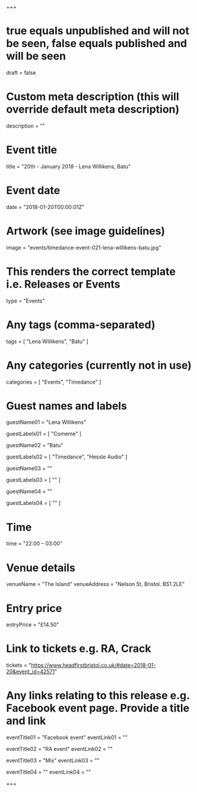 +++

# true equals unpublished and will not be seen, false equals published and will be seen
draft = false

# Custom meta description (this will override default meta description)
description = ""

# Event title
title = "20th - January 2018 - Lena Willikens, Batu"

# Event date
date = "2018-01-20T00:00:01Z"


# Artwork (see image guidelines)
image = "events/timedance-event-021-lena-willikens-batu.jpg"

# This renders the correct template i.e. Releases or Events
type = "Events"

# Any tags (comma-separated)
tags = [ 
	"Lena Willikens",
	"Batu"
]

# Any categories (currently not in use)
categories = [
  "Events",
  "Timedance"
]

# Guest names and labels
guestName01 = "Lena Willikens"

guestLabels01 = [
	"Comeme"
]

guestName02 = "Batu"

guestLabels02 = [
	"Timedance",
	"Hessle Audio"
]

guestName03 = ""

guestLabels03 = [
	""
]

guestName04 = ""

guestLabels04 = [
	""
]

# Time
time = "22:00 – 03:00"

# Venue details
venueName = "The Island"
venueAddress = "Nelson St, Bristol. BS1 2LE"

# Entry price
entryPrice = "£14.50"

# Link to tickets e.g. RA, Crack 
tickets = "https://www.headfirstbristol.co.uk/#date=2018-01-20&event_id=42571"

# Any links relating to this release e.g. Facebook event page. Provide a title and link
eventTitle01 = "Facebook event"
eventLink01 = ""

eventTitle02 = "RA event"
eventLink02 = ""

eventTitle03 = "Mix"
eventLink03 = ""

eventTitle04 = ""
eventLink04 = ""


+++

